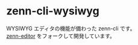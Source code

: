 # zenn-cli-wysiwyg

WYSIWYG エディタの機能が備わった zenn-cli です。  
[zenn-editor](https://github.com/zenn-dev/zenn-editor) をフォークして開発しています。
